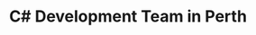 ---
title: C# Development Team in Perth
permalink: /landings/c--developer-perth
technology: C#
location: Perth
---